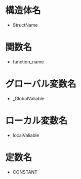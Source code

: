 # 構造体名
- StructName
# 関数名
- function_name
# グローバル変数名
- _GlobalValiable
# ローカル変数名
- localValiable
# 定数名
- CONSTANT

